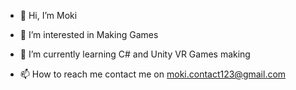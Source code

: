 - 👋 Hi, I’m Moki
- 👀 I’m interested in Making Games
- 🌱 I’m currently learning C# and Unity VR Games making

- 📫 How to reach me contact me on
moki.contact123@gmail.com
<!---
Moki2137/Moki2137 is a ✨ special ✨ repository because its `README.md` (this file) appears on your GitHub profile.
You can click the Preview link to take a look at your changes.
--->
